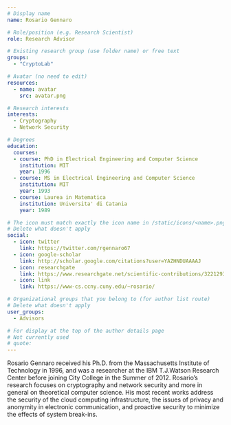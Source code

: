 ```yaml
---
# Display name
name: Rosario Gennaro

# Role/position (e.g. Research Scientist)
role: Research Advisor

# Existing research group (use folder name) or free text
groups:
  - "CryptoLab"

# Avatar (no need to edit)
resources:
  - name: avatar
    src: avatar.png

# Research interests
interests:
  - Cryptography
  - Network Security

# Degrees
education:
  courses:
  - course: PhD in Electrical Engineering and Computer Science
    institution: MIT
    year: 1996
  - course: MS in Electrical Engineering and Computer Science
    institution: MIT
    year: 1993
  - course: Laurea in Matematica
    institution: Universita' di Catania
    year: 1989    

# The icon must match exactly the icon name in /static/icons/<name>.png
# Delete what doesn't apply
social:
  - icon: twitter
    link: https://twitter.com/rgennaro67
  - icon: google-scholar
    link: http://scholar.google.com/citations?user=YAZHNDUAAAAJ
  - icon: researchgate
    link: https://www.researchgate.net/scientific-contributions/3221293_Rosario_Gennaro
  - icon: link
    link: https://www-cs.ccny.cuny.edu/~rosario/   

# Organizational groups that you belong to (for author list route)
# Delete what doesn't apply
user_groups:
  - Advisors

# For display at the top of the author details page
# Not currently used
# quote:
---
```


Rosario Gennaro received his Ph.D. from the Massachusetts Institute of Technology in 1996, and was a researcher at the IBM T.J.Watson Research Center before joining City College in the Summer of 2012. Rosario’s research focuses on cryptography and network security and more in general on theoretical computer science. His most recent works address the security of the cloud computing infrastructure, the issues of privacy and anonymity in electronic communication, and proactive security to minimize the effects of system break-ins.
